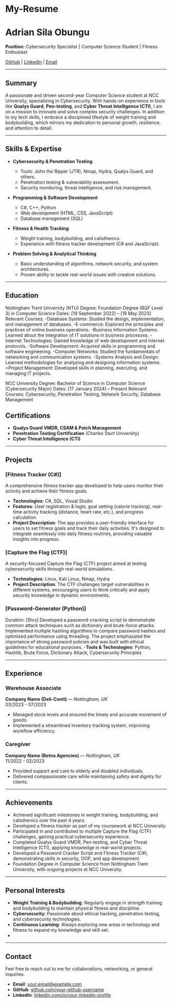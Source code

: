 # My-Resume
# Adrian Sila Obungu

**Position:** Cybersecurity Specialist | Computer Science Student | Fitness Enthusiast

[GitHub](https://github.com/Adrian-Obungu) | [LinkedIn](https://www.linkedin.com/in/adrian-o-9b4856260/) | [Email](mailto:adrian.obungu@gmail.com)

---

## Summary

A passionate and driven second-year Computer Science student at NCC University, specializing in Cybersecurity. With hands-on experience in tools like **Qualys Guard**, **Pen-testing**, and **Cyber Threat Intelligence (CTI)**, I am on a mission to innovate and solve complex security challenges. In addition to my tech skills, I embrace a disciplined lifestyle of weight training and bodybuilding, which mirrors my dedication to personal growth, resilience, and attention to detail.

---

## Skills & Expertise

- **Cybersecurity & Penetration Testing**  
  - Tools: John the Ripper (JTR), Nmap, Hydra, Qualys Guard, and others.
  - Penetration testing & vulnerability assessment.
  - Security monitoring, threat intelligence, and risk management.
  
- **Programming & Software Development**  
  - C#, C++, Python
  - Web development (HTML, CSS, JavaScript)
  - Database management (SQL)
  
- **Fitness & Health Tracking**  
  - Weight training, bodybuilding, and calisthenics.
  - Experience with fitness tracker development (C# and JavaScript).

- **Problem Solving & Analytical Thinking**  
  - Basic understanding of algorithms, network security, and system architectures.
  - Proven ability to tackle real-world issues with creative solutions.

---

## Education
Nottingham Trent University (NTU)
Degree: Foundation Degree (RQF Level 3) in Computer Science
Dates: [19 September 2022] – [19 May 2023]
Relevant Courses: 
-Database Systems: Studied the design, implementation, and management of databases.
-E-commerce: Explored the principles and practices of online business operations.
-Business Information Systems: Learned about the integration of IT solutions in business processes.
-Internet Technologies: Gained knowledge of web development and internet protocols.
-Software Development: Acquired skills in programming and software engineering.
-Computer Networks: Studied the fundamentals of networking and communication systems.
-Systems Analysis and Design: Learned methodologies for analyzing and designing information systems.
=Project Management: Developed skills in planning, executing, and managing IT projects.

NCC University
Degree: Bachelor of Science in Computer Science (Cybersecurity Major)
Dates: [17 January 2024] – Present
Relevant Courses: Cybersecurity, Penetration Testing, Network Security, Database Management


## Certifications

- **Qualys Guard VMDR, CSAM & Patch Management**
- **Penetration Testing Certification** (Charles Sturt University)
- **Cyber Threat Intelligence (CTI)**

---

## Projects

### [Fitness Tracker (C#)]
A comprehensive fitness tracker app developed to help users monitor their activity and achieve their fitness goals.
- **Technologies**: C#, SQL, Visual Studio
- **Features**: User registration & login, goal setting (calorie tracking), real-time activity tracking (distance, heart rate, etc.), and progress calculation.
- **Project Description**: The app provides a user-friendly interface for users to set fitness goals and track their daily activities. It's designed to integrate seamlessly into daily fitness routines, providing valuable insights into progress.

### [Capture the Flag (CTF)]
A security-focused Capture the Flag (CTF) project aimed at testing cybersecurity skills through real-world simulations.
- **Technologies**: Linux, Kali Linux, Nmap, Hydra
- **Project Description**: The CTF challenges target vulnerabilities in different systems, encouraging users to think critically and apply security knowledge in dynamic environments.

### [Password-Generator (Python)]
Duration: [5hrs]
Developed a password-cracking script to demonstrate common attack techniques such as dictionary and brute-force attacks. Implemented multiple hashing algorithms to compare password hashes and optimized performance using threading. The project emphasized the importance of strong password policies and was built with ethical guidelines for educational purposes.
-**Tools & Technologies**: Python, Hashlib, Brute Force, Dictionary Attack, Cybersecurity Principles

---

## Experience


### **Warehouse Associate**  
**Company Name (Deli-Conti)** — _Nottingham, UK_  
03/2023 - 07/2023 
- Managed stock levels and ensured the timely and accurate movement of goods.
- Implemented a streamlined inventory tracking system, improving workflow efficiency.

### **Caregiver**  
**Company Name (Betna Agencies)** — _Nottingham, UK_  
11/2022 - 02/2023  
- Provided support and care to elderly and disabled individuals.
- Delivered compassionate care while maintaining safety and dignity for clients.

---

## Achievements

- Achieved significant milestones in weight training, bodybuilding, and calisthenics over the past 4 years.
- Developed a fitness tracker as part of my coursework at NCC University.
- Participated in and contributed to multiple Capture the Flag (CTF) challenges, gaining practical cybersecurity experience.
-  Completed Qualys Guard VMDR, Pen-testing, and Cyber Threat Intelligence (CTI), applying knowledge in real-world projects.
-  Developed a Password Cracker Script and Fitness Tracker (C#), demonstrating skills in security, OOP, and app development.
- Foundation Degree in Computer Science from Nottingham Trent University, with ongoing projects at NCC University.

---

## Personal Interests

- **Weight Training & Bodybuilding**: Regularly engage in strength training and bodybuilding to maintain physical fitness and discipline.
- **Cybersecurity**: Passionate about ethical hacking, penetration testing, and cybersecurity technologies.
- **Continuous Learning**: Always exploring new areas in technology and fitness to expand my knowledge and skill set.
- 

---

## Contact

Feel free to reach out to me for collaborations, networking, or general inquiries.

- **Email**: [your.email@example.com](mailto:adrian.obungu@gmail.com)
- **GitHub**: [github.com/your-github-username](https://github.com/Adrian-Obungu)
- **LinkedIn**: [linkedin.com/in/your-linkedin-profile](https://www.linkedin.com/in/adrian-o-9b4856260/)

